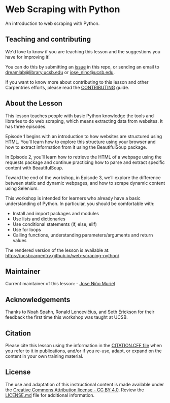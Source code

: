 # Web Scraping with Python

An introduction to web scraping with Python.

## Teaching and contributing

We'd love to know if you are teaching this lesson and the suggestions you have for improving it!

You can do this by submitting an [issue](https://github.com/carpentries-incubator/web-scraping-python/issues) in this repo, or sending an email to [dreamlab\@library.ucsb.edu](mailto:dreamlab@library.ucsb.edu) or [jose_nino\@ucsb.edu](mailto:jose_nino@ucsb.edu).

If you want to know more about contributing to this lesson and other Carpentries efforts, please read the [CONTRIBUTING](./CONTRIBUTING.md) guide.

## About the Lesson

This lesson teaches people with basic Python knowledge the tools and libraries to do web scraping, which means extracting data from websites. It has three episodes.

Episode 1 begins with an introduction to how websites are structured using HTML. You’ll learn how to explore this structure using your browser and how to extract information from it using the BeautifulSoup package.

In Episode 2, you’ll learn how to retrieve the HTML of a webpage using the requests package and continue practicing how to parse and extract specific content with BeautifulSoup.

Toward the end of the workshop, in Episode 3, we’ll explore the difference between static and dynamic webpages, and how to scrape dynamic content using Selenium.

This workshop is intended for learners who already have a basic understanding of Python. In particular, you should be comfortable with:

-   Install and import packages and modules
-   Use lists and dictionaries
-   Use conditional statements (if, else, elif)
-   Use for loops
-   Calling functions, understanding parameters/arguments and return values

The rendered version of the lesson is available at: <https://ucsbcarpentry.github.io/web-scraping-python/>

## Maintainer

Current maintainer of this lesson: - [Jose Niño Muriel](https://github.com/josenino95)

## Acknowledgements

Thanks to Noah Spahn, Ronald Lencevičius, and Seth Erickson for their feedback the first time this workshop was taught at UCSB.

## Citation

Please cite this lesson using the information in the [CITATION.CFF file](./CITATION.cff) when you refer to it in publications, and/or if you re-use, adapt, or expand on the content in your own training material.

## License

The use and adaptation of this instructional content is made available under the [Creative Commons Attribution license - CC BY 4.0](https://creativecommons.org/licenses/by/4.0/). Review the [LICENSE.md](./LICENSE.md) file for additional information.
